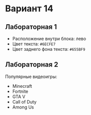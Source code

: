 # Вариант 14 

## Лабораторная 1 
- Расположение внутри блока: лево 
- Цвет текста: `#6ECFE7` 
- Цвет заднего фона текста: `#655BF9` 

## Лабораторная 2 
Популярные видеоигры:
- Minecraft
- Fortnite
- GTA V
- Call of Duty
- Among Us